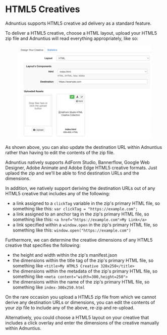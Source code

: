 # HTML5 Creatives

Adnuntius supports HTML5 creative ad delivery as a standard feature.&#x20;

To deliver a HTML5 creative, choose a HTML layout, upload your HTML5 zip file and Adnuntius will read everything appropriately, like so:

<figure><img src="../../.gitbook/assets/Example-HTML-Creative-Adnuntius.png" alt=""><figcaption></figcaption></figure>

As shown above, you can also update the destination URL within Adnuntius rather than having to edit the contents of the zip file.

Adnuntius natively supports AdForm Studio, Bannerflow, Google Web Designer, Adobe Animate and Adobe Edge HTML5 creative formats. Just uplaod the zip and we'll be able to find destination URLs and the dimensions.

In addition, we natively support deriving the destination URLs out of any HTML5 creative that includes any of the following:

* a link assigned to a `clickTag` variable in the zip's primary HTML file, so something like this: `var clickTag = "https://example.com";`
* a link assigned to an anchor tag in the zip's primary HTML file, so something like this: `<a href="https://example.com">My Link</a>`
* a link specified within a `window.open` in the zip's primary HTML file, so something like this: `window.open("https://example.com")`

Furthermore, we can determine the creative dimensions of any HTML5 creative that specifies the following:

* the height and width within the zip's manifest.json
* the dimensions within the title tag of the zip's primary HTML file, so something like `<title>My HTML5 Creative 320x250</title>`
* the dimensions within the metadata of the zip's primary HTML file, so something like `<meta content="width=300,height=250">`
* the dimensions within the name of the zip's primary HTML file, so something like `index-300x250.html`

On the rare occasion you upload a HTML5 zip file from which we cannot derive any destination URLs or dimensions, you can edit the contents of your zip file to include any of the above, re-zip and re-upload.

Alternatively, you could choose a HTML5 layout on your creative that includes a click overlay and enter the dimensions of the creative manually within Adnuntius.

